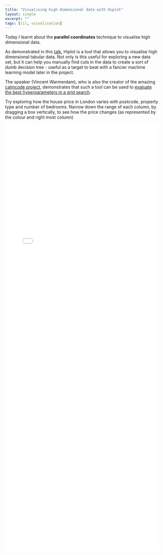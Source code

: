 ```yaml
---
title: "Visualising high dimensional data with Hiplot"
layout: single
excerpt: ""
tags: [til, visualisation]
---
```


Today I learnt about the **parallel coordinates** technique to visualise high dimensional data.

As demonstrated in this [talk](https://youtu.be/C9p7suS-NGk?si=tvpsTHYfemCvuuug), Hiplot is a tool that allows you to visualise high dimensional tabular data. Not only is this useful for exploring a new data set, but it can help you manually find cuts in the data to create a sort of dumb decision tree - useful as a target to beat with a fancier machine learning model later in the project.

The speaker (Vincent Warmerdam), who is also the creator of the amazing [calmcode project](https://calmcode.io/), demonstrates that such a tool can be used to [evaluate the best hyperparameters in a grid search](https://calmcode.io/course/hiplot/grid-search).

Try exploring how the house price in London varies with postcode, property type and number of bedrooms. Narrow down the range of each column, by dragging a box vertically, to see how the price changes (as represented by the colour and right most column) 

<iframe src="/files/london_house_prices_hiplot.html" width="100%" height="1400px" style="border:none;"></iframe>